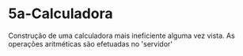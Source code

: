 # 5a-Calculadora
Construção de uma calculadora mais ineficiente alguma vez vista. As operações aritméticas são efetuadas no 'servidor'
